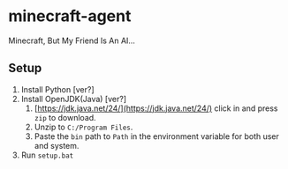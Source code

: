 # minecraft-agent
Minecraft, But My Friend Is An AI...

## Setup
1. Install Python [ver?]
2. Install OpenJDK(Java) [ver?]
    1. [https://jdk.java.net/24/](https://jdk.java.net/24/) click in and press `zip` to download.
    2. Unzip to `C:/Program Files`.
    3. Paste the `bin` path to `Path` in the environment variable for both user and system. 
3. Run `setup.bat`